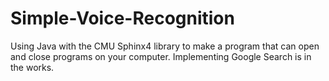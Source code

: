 # Simple-Voice-Recognition
Using Java with the CMU Sphinx4 library to make a program that can open and close programs on your computer. Implementing Google Search is in the works.

